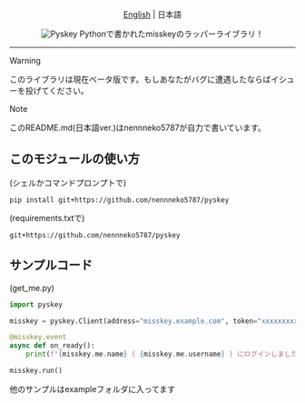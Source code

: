 <div align="center">
<a href="README.md">English</a> | 日本語

<img src="https://i.imgur.com/EXCJv2Z.png" alt="Pyskey"></img>
Pythonで書かれたmisskeyのラッパーライブラリ！
</div>
<hr>

> [!WARNING]
> このライブラリは現在ベータ版です。もしあなたがバグに遭遇したならばイシューを投げてください。

> [!NOTE]
> このREADME.md(日本語ver.)はnennneko5787が自力で書いています。

## このモジュールの使い方
(シェルかコマンドプロンプトで)
```shell
pip install git+https://github.com/nennneko5787/pyskey
```
(requirements.txtで)
```
git+https://github.com/nennneko5787/pyskey
```

## サンプルコード
(get_me.py)
```python
import pyskey

misskey = pyskey.Client(address="misskey.example.com", token="xxxxxxxxxx")

@misskey.event
async def on_ready():
    print(f"{misskey.me.name} ( {misskey.me.username} ) にログインしました")

misskey.run()
```
他のサンプルはexampleフォルダに入ってます
